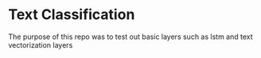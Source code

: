 # Text Classification
The purpose of this repo was to test out basic layers such as lstm and text vectorization layers